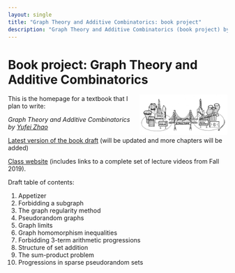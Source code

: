 ```yaml
---
layout: single
title: "Graph Theory and Additive Combinatorics: book project"
description: "Graph Theory and Additive Combinatorics (book project) by Prof. Yufei Zhao"
---
```


Book project: Graph Theory and Additive Combinatorics
===============================================

<img src="../gtac/bridge.png" width="600" height="181" style="float:right; max-width: 40%; height: auto;" class="side"
 title="The bridge between graph theory and additive combinatorics">

This is the homepage for a textbook that I plan to write:

_Graph Theory and Additive Combinatorics_  
_by [Yufei Zhao](http://yufeizhao.com)_  

[Latest version of the book draft](https://www.dropbox.com/sh/6ashj34jk6i905n/AAAhThbmPXvJcYOHS0IU2cQJa/gtacbook.pdf)
(will be updated and more chapters will be added)

[Class website](../gtac/gtac.pdf) (includes links to a complete set of lecture videos from Fall 2019).

Draft table of contents:

1. Appetizer
2. Forbidding a subgraph
3. The graph regularity method
4. Pseudorandom graphs
5. Graph limits
6. Graph homomorphism inequalities
7. Forbidding 3-term arithmetic progressions
8. Structure of set addition
9. The sum-product problem
10. Progressions in sparse pseudorandom sets
